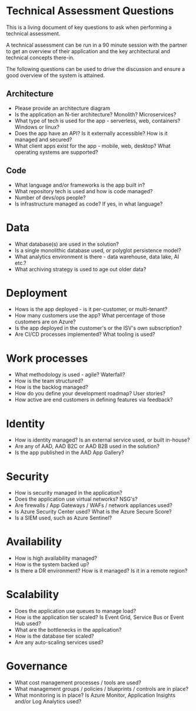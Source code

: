 # Technical Assessment Questions
This is a living document of key questions to ask when performing a technical assessment.

A technical assessment can be run in a 90 minute session with the partner to get an overview of their application and the key architectural and technical concepts there-in.

The following questions can be used to drive the discussion and ensure a good overview of the system is attained.

## Architecture
- Please provide an architecture diagram
- Is the application an N-tier architecture? Monolith? Microservices?
- What type of tech is used for the app - serverless, web, containers?  Windows or linux?
- Does the app have an API? Is it externally accessible? How is it managed and secured?
- What client apps exist for the app - mobile, web, desktop? What operating systems are supported?

## Code
- What language and/or frameworks is the app built in?
- What repository tech is used and how is code managed?
- Number of devs/ops people?
- Is infrastructure managed as code?  If yes, in what language?

# Data
- What database(s) are used in the solution?
- Is a single monolithic database used, or polyglot persistence model?
- What analytics environment is there - data warehouse, data lake, AI etc.?
- What archiving strategy is used to age out older data?

# Deployment
- Hows is the app deployed - is it per-customer, or multi-tenant?
- How many customers use the app?  What percentage of those customers are on Azure?
- Is the app deployed in the customer's or the ISV's own subscription?
- Are CI/CD processes implemented?  What tooling is used?

# Work processes
- What methodology is used - agile? Waterfall?
- How is the team structured?
- How is the backlog managed?
- How do you define your development roadmap? User stories?
- How active are end customers in defining features via feedback?

# Identity
- How is identity managed?  Is an external service used, or built in-house?
- Are any of AAD, AAD B2C or AAD B2B used in the solution?
- Is the app published in the AAD App Gallery?

# Security
- How is security managed in the application?
- Does the application use virtual networks? NSG's?
- Are firewalls / App Gateways / WAFs / network appliances used?
- Is Azure Security Center used?  What is the Azure Secure Score?
- Is a SIEM used, such as Azure Sentinel?

# Availability
- How is high availability managed?
- How is the system backed up?
- Is there a DR environment? How is it managed? Is it in a remote region?

# Scalability
- Does the application use queues to manage load?
- How is the application tier scaled?  Is Event Grid, Service Bus or Event Hub used?
- What are the bottlenecks in the application?
- How is the database tier scaled?
- Are any auto-scaling services used?

# Governance
- What cost management processes / tools are used?
- What management groups / policies / blueprints / controls are in place?
- What monitoring is in place?  Is Azure Monitor, Application Insights and/or Log Analytics used?
